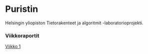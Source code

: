 # Puristin

Helsingin yliopiston Tietorakenteet ja algoritmit -laboratorioprojekti.

### Viikkoraportit

[Viikko 1](/dokumentaatio/viikko1.md)
